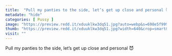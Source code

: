 ```yaml
---
title:  "Pull my panties to the side, let’s get up close and personal 😈"
metadate: "hide"
categories: [ Pussy ]
image: "https://preview.redd.it/xduuklkw3dq51.jpg?auto=webp&s=698e5f99929c4637776f491dd5355f1064803c92"
thumb: "https://preview.redd.it/xduuklkw3dq51.jpg?width=640&crop=smart&auto=webp&s=9024f38a375be93f04966cb0871349da2962d688"
visit: ""
---
```

Pull my panties to the side, let’s get up close and personal 😈
